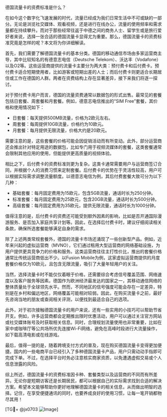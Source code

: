 德国流量卡的资费标准是什么？

在如今这个数字化飞速发展的时代，流量已经成为我们日常生活中不可或缺的一部分。无论是浏览社交媒体、观看视频，还是进行在线办公，流量的使用频率和需求量都在持续攀升。而对于那些经常往返于中德之间的商务人士、留学生或是旅行爱好者来说，选择一张合适的德国流量卡显得尤为重要。那么，德国流量卡的资费标准究竟是怎样的呢？本文将为你详细解读。

首先，我们需要了解德国流量卡的基本分类。德国的移动通信市场由多家运营商主导，其中比较知名的有德意志电信（Deutsche Telekom）、沃达丰（Vodafone）以及O2等。这些运营商提供的流量卡主要分为两大类：预付费卡和后付费卡。预付费卡适合短期使用者，比如游客或短期出差的人士；而后付费卡则更适合长期居住或工作在德国的人群。两者在资费结构上存在显著差异，接下来我们将逐一探讨。

对于预付费卡用户而言，德国的流量资费通常以数据包的形式出售。最常见的套餐包括日套餐、周套餐和月套餐。例如，德意志电信推出的“SIM Free”套餐，其价格和使用情况如下：

- 日套餐：每天提供500MB流量，价格为2欧元左右。
- 周套餐：每周提供10GB流量，价格约为10欧元。
- 月套餐：每月提供无限流量，价格大约是20欧元。

需要注意的是，这些套餐的价格可能会因促销活动而有所变动。此外，部分运营商还会推出针对特定用途的数据包，比如专门用于视频流媒体的套餐，这类套餐通常会限制其他应用的使用，但能提供更高质量的视频体验。

相比之下，后付费卡的资费标准则更为复杂。这类卡通常需要用户与运营商签订合同，并根据个人的消费习惯来定制套餐。后付费卡的优势在于灵活性较高，用户可以根据实际需求调整流量额度。以德意志电信为例，其后付费套餐大致可分为以下几种：

- 基础套餐：每月固定费用为15欧元，包含5GB流量，通话时长为250分钟。
- 标准套餐：每月固定费用为25欧元，包含20GB流量，通话时长为500分钟。
- 高级套餐：每月固定费用为35欧元，提供无限流量，通话时长为1000分钟。

值得注意的是，后付费卡的资费还可能受到额外因素的影响，比如是否开通国际漫游服务、是否加入家庭共享计划等。因此，在选择后付费卡时，建议仔细阅读相关条款，确保所选套餐能够满足自身的需求。

除了上述两类常规套餐外，德国的流量卡市场还涌现了一些创新型产品。例如，近年来兴起的虚拟运营商（MVNO），它们通过租用大型运营商的网络基础设施，为用户提供更具竞争力的价格和服务。这类运营商往往主打性价比，推出的套餐价格通常比传统运营商低出不少。以Fusion Mobile为例，这家虚拟运营商提供的月度套餐价格仅为10欧元，且包含无限流量，吸引了大量年轻用户的关注。

当然，选择流量卡时不能仅仅着眼于价格，还需要综合考虑信号覆盖范围、网络速度以及客户服务等因素。德国作为欧洲经济最发达的国家之一，其移动通信网络的整体质量处于全球领先水平。然而，不同地区的信号强度可能会存在一定差异，特别是在乡村和偏远地区，网络覆盖可能相对较弱。因此，在购买流量卡之前，最好先咨询当地的朋友或查阅相关评测，以便找到最适合自己的选项。

此外，对于初次接触德国流量卡的用户来说，还有一些实用的小技巧可以帮助节省开支。例如，许多运营商都会定期推出限时优惠活动，用户可以通过关注官方网站或社交媒体账号及时获取相关信息。同时，合理规划流量使用也非常重要，比如在家中或咖啡厅等公共场所优先连接Wi-Fi网络，避免在高峰时段进行大流量操作，如下载高清电影或在线游戏。

最后，值得一提的是，随着跨境支付方式的普及，现在购买德国流量卡变得更加便捷。国内的一些电商平台已经引入了多种德国流量卡产品，用户只需动动手指即可完成下单。不过，在选择平台时务必注意核实商家资质，以免遭遇虚假交易或个人信息泄露的风险。

综上所述，德国流量卡的资费标准因卡种、套餐类型以及运营商的不同而有所差异。无论你是短期访客还是长期居民，都可以根据自己的实际需求找到合适的解决方案。希望本文能够帮助你更好地理解德国流量卡的相关信息，从而做出明智的选择。记住，在享受便捷通讯的同时，也要养成良好的使用习惯，让每一笔开销都物尽其用！

[TG💪+ @jx0703 ![Image](https://github.com/user-attachments/assets/dbca1d08-cadb-493c-b0ec-ad6f7a83f270)]